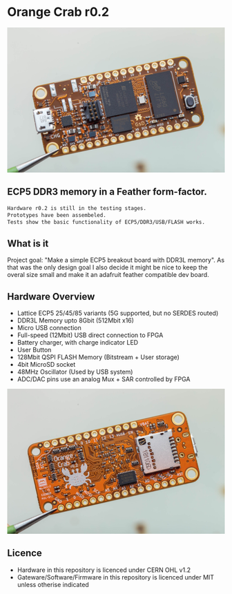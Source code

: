 # Orange Crab r0.2

![Front Photo](../../documentation/images/OrangeCrab_r0.2_front.jpeg "Front Photo")

## ECP5 DDR3 memory in a Feather form-factor.

	Hardware r0.2 is still in the testing stages.
    Prototypes have been assembeled.
    Tests show the basic functionality of ECP5/DDR3/USB/FLASH works.

## What is it
Project goal: "Make a simple ECP5 breakout board with DDR3L memory". As that was the only design goal I also decide it might be nice to keep the overal size small and make it an adafruit feather compatible dev board.


## Hardware Overview
* Lattice ECP5 25/45/85 variants (5G supported, but no SERDES routed)
* DDR3L Memory upto 8Gbit (512Mbit x16)
* Micro USB connection
* Full-speed (12Mbit) USB direct connection to FPGA
* Battery charger, with charge indicator LED
* User Button 
* 128Mbit QSPI FLASH Memory (Bitstream + User storage)
* 4bit MicroSD socket
* 48MHz Oscillator (Used by USB system)
* ADC/DAC pins use an analog Mux + SAR controlled by FPGA



![Back Photo](../../documentation/images/OrangeCrab_r0.2_back.jpeg "Back Photo")

## Licence

 * Hardware in this repository is licenced under CERN OHL v1.2
 * Gateware/Software/Firmware in this repository is licenced under MIT unless otherise indicated
